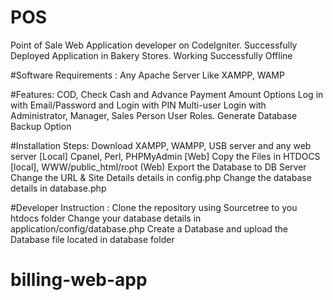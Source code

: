 # POS
  Point of Sale Web Application developer on CodeIgniter.
  Successfully Deployed Application in Bakery Stores. Working Successfully Offline


#Software Requirements :
   Any Apache Server Like XAMPP, WAMP

#Features:
   COD, Check Cash and Advance Payment Amount Options
   Log in with Email/Password and Login with PIN
   Multi-user Login with Administrator, Manager, Sales Person User Roles.
   Generate Database Backup Option

#Installation Steps:
   Download XAMPP, WAMPP, USB server and any web server [Local]
   Cpanel, Perl, PHPMyAdmin [Web]
   Copy the Files in HTDOCS [local], WWW/public_html/root (Web)
   Export the Database to DB Server
   Change the URL & Site Details details in config.php
   Change the database details in database.php
    
    
#Developer Instruction :
  Clone the repository using Sourcetree to you htdocs folder
  Change your database details in application/config/database.php
  Create a Database and upload the Database file located in database folder
  
# billing-web-app
